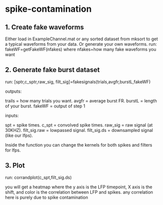 # spike-contamination
## 1. Create fake waveforms
Either load in ExampleChannel.mat or any sorted dataset from mksort to get a typical waveforms from your data. Or generate your own waveforms.
run: fakeWF=getFakeWF(nfakes) where nfakes=how many fake waveforms you want

## 2. Generate fake burst dataset
run: [sptr,c_sptr,raw_sig, filt_sig]=fakesignals(trials,avgfr,burstL,fakeWF) 

outputs:

trails = how many trials you want. avgfr = average burst FR. burstL = length of your burst. fakeWF = output of step 1

inputs:

spt = spike times. c_spt = convolved spike times. raw_sig = raw signal (at 30KHZ). filt_sig.raw = lowpassed signal. filt_sig.ds = downsampled signal (like our lfps).

Inside the function you can change the kernels for both spikes and filters for lfps.

## 3. Plot

run: corrandplot(c_spt,filt_sig.ds)

you will get a heatmap where the y axis is the LFP timepoint, X axis is the shift, and color is the correlation between LFP and spikes. any correlation here is purely due to spike contamination
